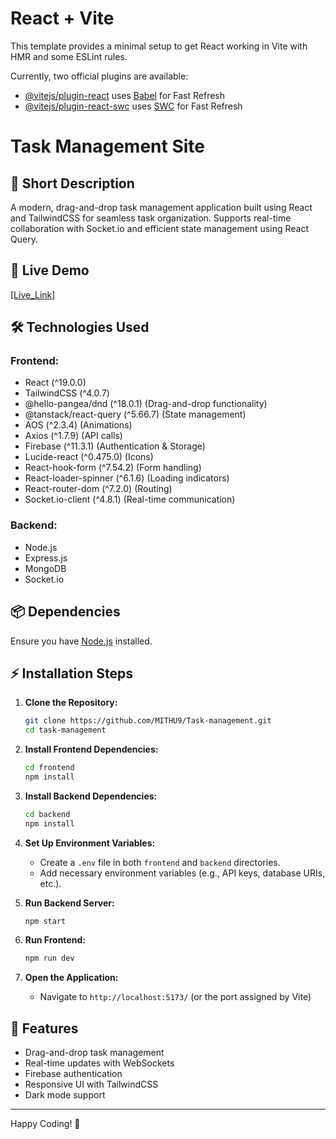 # React + Vite

This template provides a minimal setup to get React working in Vite with HMR and some ESLint rules.

Currently, two official plugins are available:

- [@vitejs/plugin-react](https://github.com/vitejs/vite-plugin-react/blob/main/packages/plugin-react/README.md) uses [Babel](https://babeljs.io/) for Fast Refresh
- [@vitejs/plugin-react-swc](https://github.com/vitejs/vite-plugin-react-swc) uses [SWC](https://swc.rs/) for Fast Refresh

# Task Management Site

## 🚀 Short Description

A modern, drag-and-drop task management application built using React and TailwindCSS for seamless task organization. Supports real-time collaboration with Socket.io and efficient state management using React Query.

## 🔗 Live Demo

 <p>
 <a href="https://task-management-by-mithu9.netlify.app/">[Live_Link]</a>
 </p>

## 🛠 Technologies Used

### Frontend:

- React (^19.0.0)
- TailwindCSS (^4.0.7)
- @hello-pangea/dnd (^18.0.1) (Drag-and-drop functionality)
- @tanstack/react-query (^5.66.7) (State management)
- AOS (^2.3.4) (Animations)
- Axios (^1.7.9) (API calls)
- Firebase (^11.3.1) (Authentication & Storage)
- Lucide-react (^0.475.0) (Icons)
- React-hook-form (^7.54.2) (Form handling)
- React-loader-spinner (^6.1.6) (Loading indicators)
- React-router-dom (^7.2.0) (Routing)
- Socket.io-client (^4.8.1) (Real-time communication)

### Backend:

- Node.js
- Express.js
- MongoDB
- Socket.io

## 📦 Dependencies

Ensure you have [Node.js](https://nodejs.org/) installed.

## ⚡ Installation Steps

1. **Clone the Repository:**

   ```bash
   git clone https://github.com/MITHU9/Task-management.git
   cd task-management
   ```

2. **Install Frontend Dependencies:**

   ```bash
   cd frontend
   npm install
   ```

3. **Install Backend Dependencies:**

   ```bash
   cd backend
   npm install
   ```

4. **Set Up Environment Variables:**

   - Create a `.env` file in both `frontend` and `backend` directories.
   - Add necessary environment variables (e.g., API keys, database URIs, etc.).

5. **Run Backend Server:**

   ```bash
   npm start
   ```

6. **Run Frontend:**

   ```bash
   npm run dev
   ```

7. **Open the Application:**
   - Navigate to `http://localhost:5173/` (or the port assigned by Vite)

## 🎯 Features

- Drag-and-drop task management
- Real-time updates with WebSockets
- Firebase authentication
- Responsive UI with TailwindCSS
- Dark mode support

---

Happy Coding! 🚀
